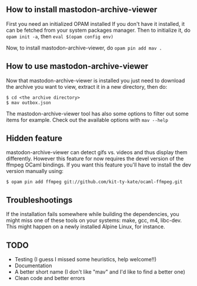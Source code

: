 ## How to install mastodon-archive-viewer

First you need an initialized OPAM installed
If you don't have it installed, it can be fetched from your system packages manager.
Then to initialize it, do `opam init -a`, then `eval $(opam config env)`

Now, to install mastodon-archive-viewer, do `opam pin add mav .`

## How to use mastodon-archive-viewer

Now that mastodon-archive-viewer is installed you just need to download the archive you want
to view, extract it in a new directory, then do:

```
$ cd <the archive directory>
$ mav outbox.json
```

The mastodon-archive-viewer tool has also some options to filter out some items for example. Check out
the available options with `mav --help`

## Hidden feature

mastodon-archive-viewer can detect gifs vs. videos and thus display them differently.
However this feature for now requires the devel version of the ffmpeg OCaml bindings.
If you want this feature you'll have to install the dev version manually using:

```
$ opam pin add ffmpeg git://github.com/kit-ty-kate/ocaml-ffmpeg.git
```

## Troubleshootings

If the installation fails somewhere while building the dependencies, you might miss one of
these tools on your systems: make, gcc, m4, libc-dev.
This might happen on a newly installed Alpine Linux, for instance.

## TODO

* Testing (I guess I missed some heuristics, help welcome!!)
* Documentation
* A better short name (I don't like "mav" and I'd like to find a better one)
* Clean code and better errors
